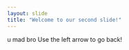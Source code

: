 ```yaml
---
layout: slide
title: "Welcome to our second slide!"
---
```

u mad bro
Use the left arrow to go back!
